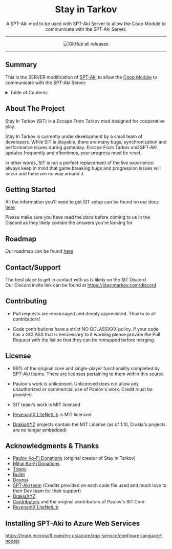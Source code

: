 <a name="readme-top"></a>

<div align=center style="text-align: center;">
<h1> Stay in Tarkov </h1>
A SPT-Aki mod to be used with SPT-Aki Server to allow the Coop Module to communicate with the SPT-Aki Server.
</div>

---

<div align=center>

![GitHub all releases](https://img.shields.io/github/downloads/stayintarkov/SIT.Aki-Server-Mod/total)

</div>

---

## Summary

This is the SERVER modification of [SPT-Aki](https://www.sp-tarkov.com/) to allow the [Coop Module](https://github.com/stayintarkov/StayInTarkov.Client) to communicate with the SPT-Aki Server.


<!-- TABLE OF CONTENTS -->
<details>
  <summary>Table of Contents</summary>
  <ol>
    <li>
      <a href="#about-the-project">About The Project</a>
    </li>
    <li>
      <a href="#getting-started">Getting Started</a>
    </li>
    <li><a href="#contact">Contact</a></li>
    <li><a href="#roadmap">Roadmap</a></li>
    <li><a href="#contributing">Contributing</a></li>
    <li><a href="#acknowledgments">Acknowledgments</a></li>
    <li><a href="#license">License</a></li>
  </ol>
</details>



<!-- ABOUT THE PROJECT -->
## About The Project

Stay In Tarkov (SIT) is a Escape From Tarkov mod designed for cooperative play.

Stay In Tarkov is currently under development by a small team of developers. While SIT is playable, there are many bugs, synchronization and performance issues during gameplay. Escape From Tarkov and SPT-AKI updates frequently and oftentimes, your progress must be reset.

In other words, SIT is not a perfect replacement of the live experience: always keep in mind that game breaking bugs and progression issues will occur and there are no way around it.


<!-- GETTING STARTED -->
## Getting Started

All the information you'll need to get SIT setup can be found on our docs [here](https://stayintarkov.com/docs)

Please make sure you have read the docs before coming to us in the Discord as they likely contain the answers you're looking for


<!-- ROADMAP -->
## Roadmap
Our roadmap can be found [here](https://docs.stayintarkov.com/en/plans.html)

<!-- CONTACT -->
## Contact/Support

The best place to get in contact with us is likely on the SIT Discord.\
Our Discord invite link can be found at https://stayintarkov.com/discord


<!-- CONTRIBUTING -->
## Contributing

* Pull requests are encouraged and deeply appreciated. Thanks to all contributors!

* Code contributions have a strict NO GCLASSXXX policy. If your code has a GCLASS that is neccessary to it working please provide the Pull Request with the list so that they can be remapped before merging.


<!-- LICENSE -->
## License

* 99% of the original core and single-player functionality completed by SPT-Aki teams. There are licenses pertaining to them within this source

* Paulov's work is unlicensed. Unlicensed does not allow any unauthorized or commericial use of Paulov's work. Credit must be provided.

* SIT team's work is MIT licensed

* [RevenantX LiteNetLib](https://github.com/RevenantX/LiteNetLib) is MIT licensed

* [DrakiaXYZ](https://github.com/DrakiaXYZ/) projects contain the MIT License (as of 1.10, Drakia's projects are no longer embedded)



<!-- ACKNOWLEDGMENTS -->
## Acknowledgments & Thanks

* [Paulov Ko-Fi Donations](https://ko-fi.com/paulovt) (original creator of Stay in Tarkov)
* [Mihai Ko-Fi Donations](https://ko-fi.com/mmihai)
* [Trippy](https://github.com/trippyone)
* [Bullet](https://github.com/devbence)
* [Dounai](https://github.com/dounai2333)
* [SPT-Aki team](https://www.sp-tarkov.com/) (Credits provided on each code file used and much love to their Dev team for their support)
* [DrakiaXYZ](https://github.com/DrakiaXYZ/)
* [Contributors](https://github.com/stayintarkov/StayInTarkov.Client/graphs/contributors) and the original contributors of Paulov's SIT.Core
* [RevenantX LiteNetLib](https://github.com/RevenantX/LiteNetLib)



<!-- MARKDOWN LINKS & IMAGES -->
[contributors-shield]: https://img.shields.io/github/contributors/stayintarkov/SIT.Aki-Server-Mod.svg?style=for-the-badge

[contributors-url]: https://github.com/stayintarkov/SIT.Aki-Server-Mod/graphs/contributors

[forks-shield]: https://img.shields.io/github/forks/stayintarkov/SIT.Aki-Server-Mod.svg?style=for-the-badge&color=%234c1

[forks-url]: https://github.com/stayintarkov/SIT.Aki-Server-Mod/network/members

[stars-shield]: https://img.shields.io/github/stars/stayintarkov/SIT.Aki-Server-Mod?style=for-the-badge&color=%234c1

[stars-url]: https://github.com/stayintarkov/SIT.Aki-Server-Mod/stargazers

[downloads-total-shield]: https://img.shields.io/github/downloads/stayintarkov/SIT.Aki-Server-Mod/total?style=for-the-badge

[downloads-latest-shield]: https://img.shields.io/github/downloads/stayintarkov/SIT.Aki-Server-Mod/latest/total?style=for-the-badge



## Installing SPT-Aki to Azure Web Services
https://learn.microsoft.com/en-us/azure/app-service/configure-language-nodejs

